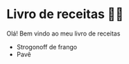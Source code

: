  # Livro de receitas :man_cook:
 
 Olá! Bem vindo ao meu livro de receitas 
 - Strogonoff de frango
 - Pavê
 